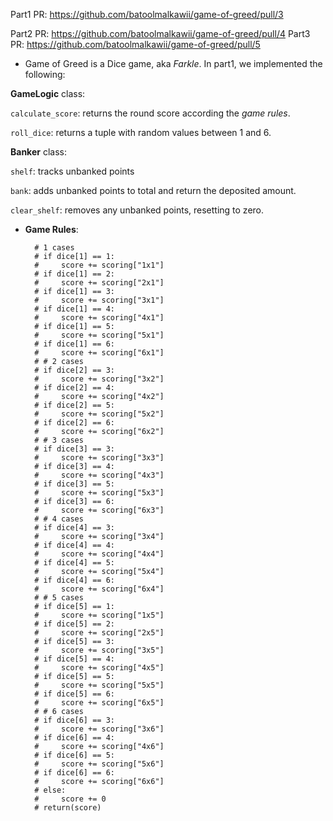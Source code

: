 Part1 PR: https://github.com/batoolmalkawii/game-of-greed/pull/3

Part2 PR: https://github.com/batoolmalkawii/game-of-greed/pull/4
Part3 PR: https://github.com/batoolmalkawii/game-of-greed/pull/5

* Game of Greed is a Dice game, aka _Farkle_. In part1, we implemented the following:

**GameLogic** class:

`calculate_score`: returns the round score according the _game rules_.

`roll_dice`: returns a tuple with random values between 1 and 6.

**Banker** class:
                
`shelf`: tracks unbanked points 

`bank`: adds unbanked points to total and return the deposited amount.

`clear_shelf`: removes any unbanked points, resetting to zero.

* **Game Rules**:

        # 1 cases
        # if dice[1] == 1:
        #     score += scoring["1x1"]
        # if dice[1] == 2:
        #     score += scoring["2x1"]
        # if dice[1] == 3:
        #     score += scoring["3x1"]
        # if dice[1] == 4:
        #     score += scoring["4x1"]
        # if dice[1] == 5:
        #     score += scoring["5x1"]
        # if dice[1] == 6:
        #     score += scoring["6x1"]
        # # 2 cases
        # if dice[2] == 3:
        #     score += scoring["3x2"]
        # if dice[2] == 4:
        #     score += scoring["4x2"]
        # if dice[2] == 5:
        #     score += scoring["5x2"]
        # if dice[2] == 6:
        #     score += scoring["6x2"]
        # # 3 cases
        # if dice[3] == 3:
        #     score += scoring["3x3"]
        # if dice[3] == 4:
        #     score += scoring["4x3"]
        # if dice[3] == 5:
        #     score += scoring["5x3"]
        # if dice[3] == 6:
        #     score += scoring["6x3"]
        # # 4 cases
        # if dice[4] == 3:
        #     score += scoring["3x4"]
        # if dice[4] == 4:
        #     score += scoring["4x4"]
        # if dice[4] == 5:
        #     score += scoring["5x4"]
        # if dice[4] == 6:
        #     score += scoring["6x4"]
        # # 5 cases
        # if dice[5] == 1:
        #     score += scoring["1x5"]
        # if dice[5] == 2:
        #     score += scoring["2x5"]
        # if dice[5] == 3:
        #     score += scoring["3x5"]
        # if dice[5] == 4:
        #     score += scoring["4x5"]
        # if dice[5] == 5:
        #     score += scoring["5x5"]
        # if dice[5] == 6:
        #     score += scoring["6x5"]
        # # 6 cases
        # if dice[6] == 3:
        #     score += scoring["3x6"]
        # if dice[6] == 4:
        #     score += scoring["4x6"]
        # if dice[6] == 5:
        #     score += scoring["5x6"]
        # if dice[6] == 6:
        #     score += scoring["6x6"]
        # else:
        #     score += 0
        # return(score)

